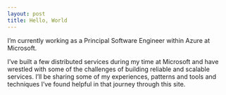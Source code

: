 ```yaml
---
layout: post
title: Hello, World
---
```


I’m currently working as a Principal Software Engineer within Azure at Microsoft.

I’ve built a few distributed services during my time at Microsoft and have wrestled with some of the challenges of building reliable and scalable services. I’ll be sharing some of my experiences, patterns and tools and techniques I’ve found helpful in that journey through this site.
